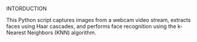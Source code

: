 INTORDUCTION


This Python script captures images from a webcam video stream, extracts faces using Haar cascades, and performs face recognition using the k-Nearest Neighbors (KNN) algorithm.


